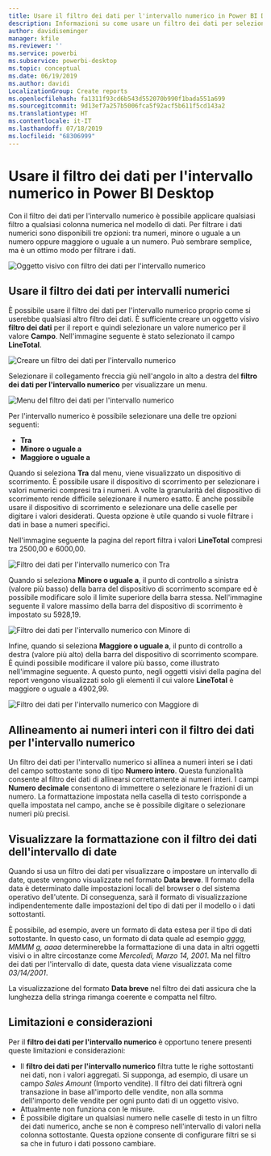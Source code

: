 ```yaml
---
title: Usare il filtro dei dati per l'intervallo numerico in Power BI Desktop
description: Informazioni su come usare un filtro dei dati per selezionare specifici intervalli in Power BI Desktop
author: davidiseminger
manager: kfile
ms.reviewer: ''
ms.service: powerbi
ms.subservice: powerbi-desktop
ms.topic: conceptual
ms.date: 06/19/2019
ms.author: davidi
LocalizationGroup: Create reports
ms.openlocfilehash: fa1311f93cd6b543d552070b990f1bada551a699
ms.sourcegitcommit: 9d13ef7a257b5006fca5f92acf5b611f5cd143a2
ms.translationtype: HT
ms.contentlocale: it-IT
ms.lasthandoff: 07/18/2019
ms.locfileid: "68306999"
---
```

# <a name="use-the-numeric-range-slicer-in-power-bi-desktop"></a>Usare il filtro dei dati per l'intervallo numerico in Power BI Desktop
Con il filtro dei dati per l'intervallo numerico è possibile applicare qualsiasi filtro a qualsiasi colonna numerica nel modello di dati. Per filtrare i dati numerici sono disponibili tre opzioni: tra numeri, minore o uguale a un numero oppure maggiore o uguale a un numero. Può sembrare semplice, ma è un ottimo modo per filtrare i dati.

![Oggetto visivo con filtro dei dati per l'intervallo numerico](media/desktop-slicer-numeric-range/desktop-slicer-numeric-range-0.png)

## <a name="use-the-numeric-range-slicer"></a>Usare il filtro dei dati per intervalli numerici
È possibile usare il filtro dei dati per l'intervallo numerico proprio come si userebbe qualsiasi altro filtro dei dati. È sufficiente creare un oggetto visivo **filtro dei dati** per il report e quindi selezionare un valore numerico per il valore **Campo**. Nell'immagine seguente è stato selezionato il campo **LineTotal**.

![Creare un filtro dei dati per l'intervallo numerico](media/desktop-slicer-numeric-range/desktop-slicer-numeric-range-1-create.png)

Selezionare il collegamento freccia giù nell'angolo in alto a destra del **filtro dei dati per l'intervallo numerico** per visualizzare un menu.

![Menu del filtro dei dati per l'intervallo numerico](media/desktop-slicer-numeric-range/desktop-slicer-numeric-range-2-between.png)

Per l'intervallo numerico è possibile selezionare una delle tre opzioni seguenti:

* **Tra**
* **Minore o uguale a**
* **Maggiore o uguale a**

Quando si seleziona **Tra** dal menu, viene visualizzato un dispositivo di scorrimento. È possibile usare il dispositivo di scorrimento per selezionare i valori numerici compresi tra i numeri. A volte la granularità del dispositivo di scorrimento rende difficile selezionare il numero esatto. È anche possibile usare il dispositivo di scorrimento e selezionare una delle caselle per digitare i valori desiderati. Questa opzione è utile quando si vuole filtrare i dati in base a numeri specifici. 

Nell'immagine seguente la pagina del report filtra i valori **LineTotal** compresi tra 2500,00 e 6000,00.

![Filtro dei dati per l'intervallo numerico con Tra](media/desktop-slicer-numeric-range/desktop-slicer-numeric-range-3-between-range.png)

Quando si seleziona **Minore o uguale a**, il punto di controllo a sinistra (valore più basso) della barra del dispositivo di scorrimento scompare ed è possibile modificare solo il limite superiore della barra stessa. Nell'immagine seguente il valore massimo della barra del dispositivo di scorrimento è impostato su 5928,19.

![Filtro dei dati per l'intervallo numerico con Minore di](media/desktop-slicer-numeric-range/desktop-slicer-numeric-range-4-less-than.png)

Infine, quando si seleziona **Maggiore o uguale a**, il punto di controllo a destra (valore più alto) della barra del dispositivo di scorrimento scompare. È quindi possibile modificare il valore più basso, come illustrato nell'immagine seguente. A questo punto, negli oggetti visivi della pagina del report vengono visualizzati solo gli elementi il cui valore **LineTotal** è maggiore o uguale a 4902,99.

![Filtro dei dati per l'intervallo numerico con Maggiore di](media/desktop-slicer-numeric-range/desktop-slicer-numeric-range-5-greater-than.png)

## <a name="snap-to-whole-numbers-with-the-numeric-range-slicer"></a>Allineamento ai numeri interi con il filtro dei dati per l'intervallo numerico

Un filtro dei dati per l'intervallo numerico si allinea a numeri interi se i dati del campo sottostante sono di tipo **Numero intero**. Questa funzionalità consente al filtro dei dati di allinearsi correttamente ai numeri interi. I campi **Numero decimale** consentono di immettere o selezionare le frazioni di un numero. La formattazione impostata nella casella di testo corrisponde a quella impostata nel campo, anche se è possibile digitare o selezionare numeri più precisi.

## <a name="display-formatting-with-the-date-range-slicer"></a>Visualizzare la formattazione con il filtro dei dati dell'intervallo di date

Quando si usa un filtro dei dati per visualizzare o impostare un intervallo di date, queste vengono visualizzate nel formato **Data breve**. Il formato della data è determinato dalle impostazioni locali del browser o del sistema operativo dell'utente. Di conseguenza, sarà il formato di visualizzazione indipendentemente dalle impostazioni del tipo di dati per il modello o i dati sottostanti. 

È possibile, ad esempio, avere un formato di data estesa per il tipo di dati sottostante. In questo caso, un formato di data quale ad esempio *gggg, MMMM g, aaaa* determinerebbe la formattazione di una data in altri oggetti visivi o in altre circostanze come *Mercoledì, Marzo 14, 2001*. Ma nel filtro dei dati per l'intervallo di date, questa data viene visualizzata come *03/14/2001*.

La visualizzazione del formato **Data breve** nel filtro dei dati assicura che la lunghezza della stringa rimanga coerente e compatta nel filtro. 

## <a name="limitations-and-considerations"></a>Limitazioni e considerazioni
Per il **filtro dei dati per l'intervallo numerico** è opportuno tenere presenti queste limitazioni e considerazioni:

* Il **filtro dei dati per l'intervallo numerico** filtra tutte le righe sottostanti nei dati, non i valori aggregati. Si supponga, ad esempio, di usare un campo *Sales Amount* (Importo vendite). Il filtro dei dati filtrerà ogni transazione in base all'importo delle vendite, non alla somma dell'importo delle vendite per ogni punto dati di un oggetto visivo.
* Attualmente non funziona con le misure.
* È possibile digitare un qualsiasi numero nelle caselle di testo in un filtro dei dati numerico, anche se non è compreso nell'intervallo di valori nella colonna sottostante. Questa opzione consente di configurare filtri se si sa che in futuro i dati possono cambiare.
